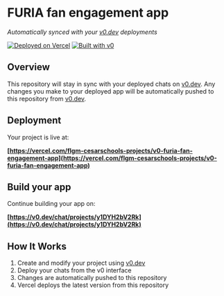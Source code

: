 # FURIA fan engagement app

*Automatically synced with your [v0.dev](https://v0.dev) deployments*

[![Deployed on Vercel](https://img.shields.io/badge/Deployed%20on-Vercel-black?style=for-the-badge&logo=vercel)](https://vercel.com/flgm-cesarschools-projects/v0-furia-fan-engagement-app)
[![Built with v0](https://img.shields.io/badge/Built%20with-v0.dev-black?style=for-the-badge)](https://v0.dev/chat/projects/y1DYH2bV2Rk)

## Overview

This repository will stay in sync with your deployed chats on [v0.dev](https://v0.dev).
Any changes you make to your deployed app will be automatically pushed to this repository from [v0.dev](https://v0.dev).

## Deployment

Your project is live at:

**[https://vercel.com/flgm-cesarschools-projects/v0-furia-fan-engagement-app](https://vercel.com/flgm-cesarschools-projects/v0-furia-fan-engagement-app)**

## Build your app

Continue building your app on:

**[https://v0.dev/chat/projects/y1DYH2bV2Rk](https://v0.dev/chat/projects/y1DYH2bV2Rk)**

## How It Works

1. Create and modify your project using [v0.dev](https://v0.dev)
2. Deploy your chats from the v0 interface
3. Changes are automatically pushed to this repository
4. Vercel deploys the latest version from this repository